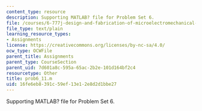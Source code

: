 ```yaml
---
content_type: resource
description: Supporting MATLAB? file for Problem Set 6.
file: /courses/6-777j-design-and-fabrication-of-microelectromechanical-devices-spring-2007/16fe6eb8391c59ef13e12e8d2d1bbe27_prob6_11.m
file_type: text/plain
learning_resource_types:
- Assignments
license: https://creativecommons.org/licenses/by-nc-sa/4.0/
ocw_type: OCWFile
parent_title: Assignments
parent_type: CourseSection
parent_uid: 7d601a8c-595a-65ac-2b2e-101d164bf2c4
resourcetype: Other
title: prob6_11.m
uid: 16fe6eb8-391c-59ef-13e1-2e8d2d1bbe27
---
```

Supporting MATLAB? file for Problem Set 6.